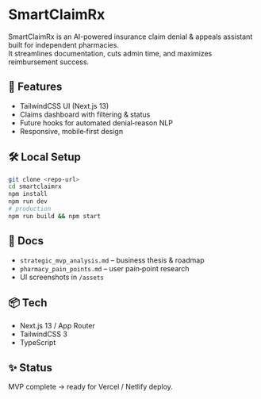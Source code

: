 # SmartClaimRx

SmartClaimRx is an AI-powered insurance claim denial & appeals assistant built for independent pharmacies.  
It streamlines documentation, cuts admin time, and maximizes reimbursement success.

## 🚀 Features
- TailwindCSS UI (Next.js 13)
- Claims dashboard with filtering & status
- Future hooks for automated denial‑reason NLP
- Responsive, mobile‑first design

## 🛠 Local Setup
```bash
git clone <repo-url>
cd smartclaimrx
npm install
npm run dev
# production
npm run build && npm start
```

## 📄 Docs
- `strategic_mvp_analysis.md` – business thesis & roadmap
- `pharmacy_pain_points.md` – user pain‑point research
- UI screenshots in `/assets`

## 📦 Tech
- Next.js 13 / App Router
- TailwindCSS 3
- TypeScript

## ✨ Status
MVP complete → ready for Vercel / Netlify deploy.
